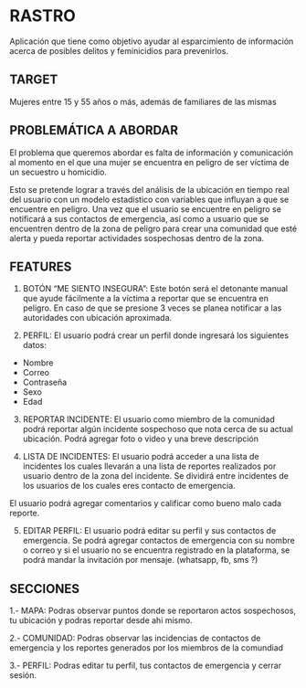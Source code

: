 # RASTRO
Aplicación que tiene como objetivo ayudar al esparcimiento de información acerca de posibles delitos y feminicidios para prevenirlos.

## TARGET

Mujeres entre 15 y 55 años o más, además de familiares de las mismas

## PROBLEMÁTICA A ABORDAR

El problema que queremos abordar es falta de información y comunicación al momento en el que una mujer se encuentra en peligro de ser víctima de un secuestro u homicidio.

Esto se pretende lograr a través del análisis de la ubicación en tiempo real del usuario con un modelo estadístico con variables que influyan a que se encuentre en peligro. Una vez que el usuario se encuentre en peligro se notificará a sus contactos de emergencia, así como a usuario que se encuentren dentro de la zona de peligro para crear una comunidad que esté alerta y pueda reportar actividades sospechosas dentro de la zona.

## FEATURES

1. BOTÓN “ME SIENTO INSEGURA”: Este botón será el detonante manual que ayude fácilmente a la víctima a reportar que se encuentra en peligro. En caso de que se presione 3 veces se planea notificar a las autoridades con ubicación aproximada.

2. PERFIL: El usuario podrá crear un perfil donde ingresará los siguientes datos:

* Nombre
* Correo
* Contraseña
* Sexo
* Edad 

3. REPORTAR INCIDENTE: El usuario como miembro de la comunidad podrá reportar algún incidente sospechoso que nota cerca de su actual ubicación. Podrá agregar foto o video y una breve descripción

4. LISTA DE INCIDENTES: El usuario podrá acceder a una lista de incidentes los cuales llevarán a una lista de reportes realizados por usuario dentro de la zona del incidente. Se dividirá entre incidentes de  los usuarios de los cuales eres contacto de emergencia.

El usuario podrá agregar comentarios y calificar como bueno malo cada reporte.

5. EDITAR PERFIL: El usuario podrá editar su perfil y sus contactos de emergencia. Se podrá agregar contactos de emergencia con su nombre o correo y si el usuario no se encuentra registrado en la plataforma, se podrá mandar la invitación por mensaje. (whatsapp, fb, sms ?)

## SECCIONES

1.- MAPA: Podras observar puntos donde se reportaron actos sospechosos, tu ubicación y podras reportar desde ahi mismo.

2.- COMUNIDAD: Podras observar las incidencias de contactos de emergencia y los reportes generados por los miembros de la comundiad

3.- PERFIL: Podras editar tu perfil, tus contactos de emergencia y cerrar sesión.
